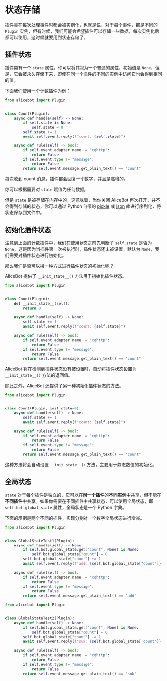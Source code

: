 # 状态存储

插件类在每次处理事件时都会被实例化，也就是说，对于每个事件，都是不同的 `Plugin` 实例，但有时候，我们可能会希望插件可以存储一些数据，每次实例化后都可以使用，这时候就要用到状态存储了。

## 插件状态

插件类有一个 `state` 属性，你可以将其视为一个普通的属性，初始值是 `None`，但是，它会被永久存储下来，即使在同一个插件的不同的实例中访问它也会得到相同的值。

下面我们使用一个计数插件为例：

```python
from alicebot import Plugin


class Count(Plugin):
    async def handle(self) -> None:
        if self.state is None:
            self.state = 0
        self.state += 1
        await self.event.reply(f"count: {self.state}")

    async def rule(self) -> bool:
        if self.event.adapter.name != "cqhttp":
            return False
        if self.event.type != "message":
            return False
        return self.event.message.get_plain_text() == "count"

```

每次收到 count 消息，插件都会回复一个数字，并且是递增的。

你可以根据需要对 `state` 赋值为任何数据。

但是 `state` 是被存储在内存中的，这意味着，当你关闭 AliceBot 再次打开，并不会得到存储的状态，你可以通过 Python 自带的 [pickle](https://docs.python.org/zh-cn/3/library/pickle.html) 或 [json](https://docs.python.org/zh-cn/3/library/json.html) 库进行序列化，将状态保存到文件中。

## 初始化插件状态

注意到上面的计数插件中，我们在使用状态之前先判断了 `self.state` 是否为 `None`，这是因为当插件第一次被执行时，插件状态还未被设置，默认为 `None`，我们需要对插件状态进行初始化。

那么我们是否可以换一种方式进行插件状态的初始化呢？

AliceBot 提供了 `__init_state__()` 方法用于初始化插件状态。

```python {5-6}
from alicebot import Plugin


class Count(Plugin):
    def __init_state__(self):
        return 0

    async def handle(self) -> None:
        self.state += 1
        await self.event.reply(f"count: {self.state}")

    async def rule(self) -> bool:
        if self.event.adapter.name != "cqhttp":
            return False
        if self.event.type != "message":
            return False
        return self.event.message.get_plain_text() == "count"

```

AliceBot 将在检测到插件状态没有被设置时，自动将插件状态设置为 `__init_state__()` 方法的返回值。

除此之外，AliceBot 还提供了另一种初始化插件状态的方法。

```python {4}
from alicebot import Plugin


class Count(Plugin, init_state=0):
    async def handle(self) -> None:
        self.state += 1
        await self.event.reply(f"count: {self.state}")

    async def rule(self) -> bool:
        if self.event.adapter.name != "cqhttp":
            return False
        if self.event.type != "message":
            return False
        return self.event.message.get_plain_text() == "count"

```

这种方法将会自动设置 `__init_state__()` 方法，主要用于静态数值的初始化。

## 全局状态

`state` 对于每个插件是独立的，它可以在**同一个插件**的**不同实例**中共享，但不能在**不同插件**中共享。如果你需要在不同插件中共享状态，可以使用全局状态，即 `self.bot.global_state` 属性，全局状态是一个 Python 字典。

下面的示例是两个不同的插件，实现分别对一个数字全局状态进行增减。

```python
from alicebot import Plugin


class GlobalStateTest1(Plugin):
    async def handle(self) -> None:
        if self.bot.global_state.get("count", None) is None:
            self.bot.global_state["count"] = 0
        self.bot.global_state["count"] += 1
        await self.event.reply(f'add: {self.bot.global_state["count"]}')

    async def rule(self) -> bool:
        if self.event.adapter.name != "cqhttp":
            return False
        if self.event.type != "message":
            return False
        return self.event.message.get_plain_text() == "add"

```

```python
from alicebot import Plugin


class GlobalStateTest2(Plugin):
    async def handle(self) -> None:
        if self.bot.global_state.get("count", None) is None:
            self.bot.global_state["count"] = 0
        self.bot.global_state["count"] -= 1
        await self.event.reply(f"sub: {self.bot.global_state['count']}")

    async def rule(self) -> bool:
        if self.event.adapter.name != "cqhttp":
            return False
        if self.event.type != "message":
            return False
        return self.event.message.get_plain_text() == "sub"

```
